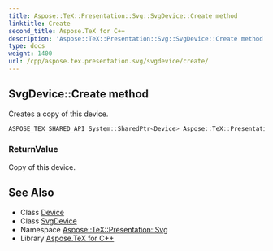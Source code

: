 ```yaml
---
title: Aspose::TeX::Presentation::Svg::SvgDevice::Create method
linktitle: Create
second_title: Aspose.TeX for C++
description: 'Aspose::TeX::Presentation::Svg::SvgDevice::Create method. Creates a copy of this device in C++.'
type: docs
weight: 1400
url: /cpp/aspose.tex.presentation.svg/svgdevice/create/
---
```

## SvgDevice::Create method


Creates a copy of this device.

```cpp
ASPOSE_TEX_SHARED_API System::SharedPtr<Device> Aspose::TeX::Presentation::Svg::SvgDevice::Create() override
```


### ReturnValue

Copy of this device.



## See Also

* Class [Device](../../../aspose.tex.presentation/device/)
* Class [SvgDevice](../)
* Namespace [Aspose::TeX::Presentation::Svg](../../)
* Library [Aspose.TeX for C++](../../../)
